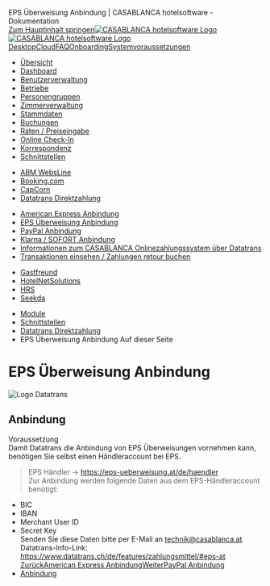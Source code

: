EPS Überweisung Anbindung | CASABLANCA hotelsoftware - Dokumentation  
[Zum Hauptinhalt springen](https://docs.casablanca.at/cloud/interfaces/datatrans/eps/#__docusaurus_skipToContent_fallback)[![CASABLANCA hotelsoftware Logo](https://docs.casablanca.at/img/logo.png) ![CASABLANCA hotelsoftware Logo](https://docs.casablanca.at/img/Casablanca_LOGO_2022_neg.png)](https://docs.casablanca.at/) [Desktop](https://docs.casablanca.at/desktop/desktop/)[Cloud](https://docs.casablanca.at/cloud/cloud_systems/)[FAQ](https://docs.casablanca.at/faq)[Onboarding](https://docs.casablanca.at/onboarding/fiscalization)[Systemvoraussetzungen](https://docs.casablanca.at/system_requirements)  
* [Übersicht](https://docs.casablanca.at/cloud/cloud_systems/)
* [Dashboard](https://docs.casablanca.at/cloud/dashboard/)
* [Benutzerverwaltung](https://docs.casablanca.at/cloud/user_management/)
* [Betriebe](https://docs.casablanca.at/cloud/company/)
* [Personengruppen](https://docs.casablanca.at/cloud/person_groups/)
* [Zimmerverwaltung](https://docs.casablanca.at/cloud/rooms/)
* [Stammdaten](https://docs.casablanca.at/cloud/main_data/)
* [Buchungen](https://docs.casablanca.at/cloud/bookings/)
* [Raten / Preiseingabe](https://docs.casablanca.at/cloud/raten/)
* [Online Check-In](https://docs.casablanca.at/cloud/online_checkin/)
* [Korrespondenz](https://docs.casablanca.at/cloud/online_corr/)
* [Schnittstellen](https://docs.casablanca.at/cloud/interfaces/)
+ [ABM WebsLine](https://docs.casablanca.at/cloud/interfaces/abm/)
+ [Booking.com](https://docs.casablanca.at/cloud/interfaces/bookingcom/)
+ [CapCorn](https://docs.casablanca.at/cloud/interfaces/capcorn/)
+ [Datatrans Direktzahlung](https://docs.casablanca.at/cloud/interfaces/datatrans/)
- [American Express Anbindung](https://docs.casablanca.at/cloud/interfaces/datatrans/amex)
- [EPS Überweisung Anbindung](https://docs.casablanca.at/cloud/interfaces/datatrans/eps)
- [PayPal Anbindung](https://docs.casablanca.at/cloud/interfaces/datatrans/paypal)
- [Klarna / SOFORT Anbindung](https://docs.casablanca.at/cloud/interfaces/datatrans/klarna)
- [Informationen zum CASABLANCA Onlinezahlungssystem über Datatrans](https://docs.casablanca.at/cloud/interfaces/datatrans/info_acquirer)
- [Transaktionen einsehen / Zahlungen retour buchen](https://docs.casablanca.at/cloud/interfaces/datatrans/transactions)
+ [Gastfreund](https://docs.casablanca.at/cloud/interfaces/gastfreund/)
+ [HotelNetSolutions](https://docs.casablanca.at/cloud/interfaces/hns/)
+ [HRS](https://docs.casablanca.at/cloud/interfaces/hrs/)
+ [Seekda](https://docs.casablanca.at/cloud/interfaces/seekda/)
* [Module](https://docs.casablanca.at/cloud/module/)  
* [Schnittstellen](https://docs.casablanca.at/cloud/interfaces/)
* [Datatrans Direktzahlung](https://docs.casablanca.at/cloud/interfaces/datatrans/)
* EPS Überweisung Anbindung
Auf dieser Seite

# EPS Überweisung Anbindung  
![Logo Datatrans](https://docs.casablanca.at/assets/images/logo-61b449a232cb8927ba7ad7cd72305169.png "Logo Datatrans")

## Anbindung[](https://docs.casablanca.at/cloud/interfaces/datatrans/eps/#anbindung "Direkter Link zu Anbindung")  
Voraussetzung  
Damit Datatrans die Anbindung von EPS Überweisungen vornehmen kann, benötigen Sie selbst einen Händleraccount bei EPS.  
> EPS Händler -> <https://eps-ueberweisung.at/de/haendler>  
Zur Anbindung werden folgende Daten aus dem EPS-Händleraccount benötigt:  
* BIC
* IBAN
* Merchant User ID
* Secret Key  
Senden Sie diese Daten bitte per E-Mail an technik@casablanca.at  
Datatrans-Info-Link: <https://www.datatrans.ch/de/features/zahlungsmittel/#eps-at>  
[ZurückAmerican Express Anbindung](https://docs.casablanca.at/cloud/interfaces/datatrans/amex)[WeiterPayPal Anbindung](https://docs.casablanca.at/cloud/interfaces/datatrans/paypal)  
* [Anbindung](https://docs.casablanca.at/cloud/interfaces/datatrans/eps/#anbindung)